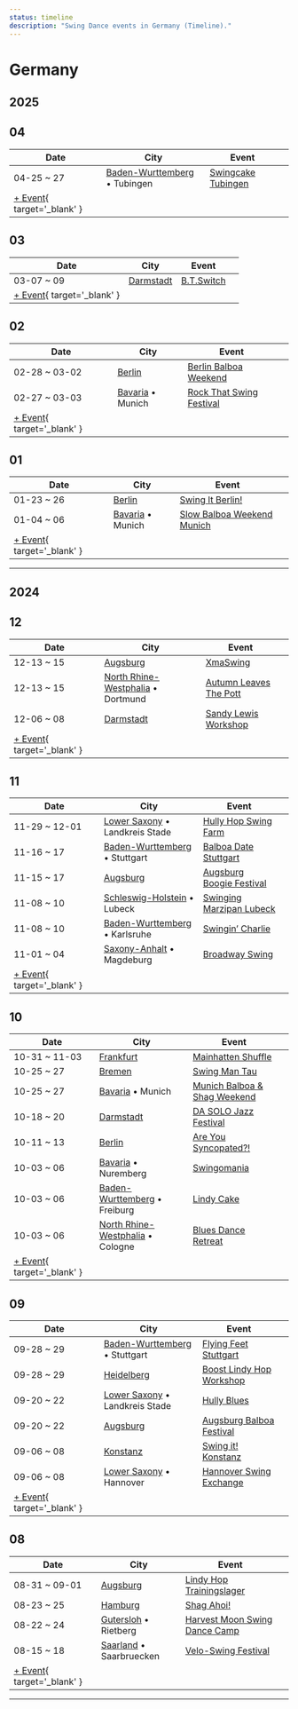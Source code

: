 ```yaml
---
status: timeline
description: "Swing Dance events in Germany (Timeline)."
---
```


# Germany

## 2025

## 04

| Date | City | Event | |
| --- | --- | --- | --- |
| 04-25 ~ 27 | [Baden-Wurttemberg](by_city.md#baden-wurttemberg) • Tubingen | [Swingcake Tubingen](swingcake-tubingen-2025.md) |  |
| [+ Event](https://github.com/swingdance/events/issues/new?assignees=&labels=add+event&projects=&template=02-add_entity.yml&title=%5B2025%2Fde%5D%20%3CName%3E&region=de&province=&city=&org_id=&date_starts=2025-04-&date_ends=2025-04-){ target='_blank' }

## 03

| Date | City | Event | |
| --- | --- | --- | --- |
| 03-07 ~ 09 | [Darmstadt](by_city.md#darmstadt) | [B.T.Switch](b-t-switch-2025.md) |  |
| [+ Event](https://github.com/swingdance/events/issues/new?assignees=&labels=add+event&projects=&template=02-add_entity.yml&title=%5B2025%2Fde%5D%20%3CName%3E&region=de&province=&city=&org_id=&date_starts=2025-03-&date_ends=2025-03-){ target='_blank' }

## 02

| Date | City | Event | |
| --- | --- | --- | --- |
| 02-28 ~ 03-02 | [Berlin](by_city.md#berlin) | [Berlin Balboa Weekend](berlin-balboa-weekend-2025.md) |  |
| 02-27 ~ 03-03 | [Bavaria](by_city.md#bavaria) • Munich | [Rock That Swing Festival](rock-that-swing-festival-2025.md) |  |
| [+ Event](https://github.com/swingdance/events/issues/new?assignees=&labels=add+event&projects=&template=02-add_entity.yml&title=%5B2025%2Fde%5D%20%3CName%3E&region=de&province=&city=&org_id=&date_starts=2025-02-&date_ends=2025-02-){ target='_blank' }

## 01

| Date | City | Event | |
| --- | --- | --- | --- |
| 01-23 ~ 26 | [Berlin](by_city.md#berlin) | [Swing It Berlin!](swing-it-berlin-2025.md) |  |
| 01-04 ~ 06 | [Bavaria](by_city.md#bavaria) • Munich | [Slow Balboa Weekend Munich](slow-balboa-weekend-munich-2025.md) |  |
| [+ Event](https://github.com/swingdance/events/issues/new?assignees=&labels=add+event&projects=&template=02-add_entity.yml&title=%5B2025%2Fde%5D%20%3CName%3E&region=de&province=&city=&org_id=&date_starts=2025-01-&date_ends=2025-01-){ target='_blank' }

---

## 2024

## 12

| Date | City | Event | |
| --- | --- | --- | --- |
| 12-13 ~ 15 | [Augsburg](by_city.md#augsburg) | [XmaSwing](xma-swing-2024.md) |  |
| 12-13 ~ 15 | [North Rhine-Westphalia](by_city.md#north-rhine-westphalia) • Dortmund | [Autumn Leaves The Pott](autumn-leaves-the-pott-2024.md) |  |
| 12-06 ~ 08 | [Darmstadt](by_city.md#darmstadt) | [Sandy Lewis Workshop](sandy-lewis-workshop-2024.md) |  |
| [+ Event](https://github.com/swingdance/events/issues/new?assignees=&labels=add+event&projects=&template=02-add_entity.yml&title=%5B2024%2Fde%5D%20%3CName%3E&region=de&province=&city=&org_id=&date_starts=2024-12-&date_ends=2024-12-){ target='_blank' }

## 11

| Date | City | Event | |
| --- | --- | --- | --- |
| 11-29 ~ 12-01 | [Lower Saxony](by_city.md#lower-saxony) • Landkreis Stade | [Hully Hop Swing Farm](hully-hop-swing-farm-2024.md) |  |
| 11-16 ~ 17 | [Baden-Wurttemberg](by_city.md#baden-wurttemberg) • Stuttgart | [Balboa Date Stuttgart](balboa-date-stuttgart-2024.md) |  |
| 11-15 ~ 17 | [Augsburg](by_city.md#augsburg) | [Augsburg Boogie Festival](augsburg-boogie-festival-2024.md) |  |
| 11-08 ~ 10 | [Schleswig-Holstein](by_city.md#schleswig-holstein) • Lubeck | [Swinging Marzipan Lubeck](swinging-marzipan-lubeck-2024.md) |  |
| 11-08 ~ 10 | [Baden-Wurttemberg](by_city.md#baden-wurttemberg) • Karlsruhe | [Swingin’ Charlie](swingin-charlie-2024.md) |  |
| 11-01 ~ 04 | [Saxony-Anhalt](by_city.md#saxony-anhalt) • Magdeburg | [Broadway Swing](broadway-swing-2024.md) |  |
| [+ Event](https://github.com/swingdance/events/issues/new?assignees=&labels=add+event&projects=&template=02-add_entity.yml&title=%5B2024%2Fde%5D%20%3CName%3E&region=de&province=&city=&org_id=&date_starts=2024-11-&date_ends=2024-11-){ target='_blank' }

## 10

| Date | City | Event | |
| --- | --- | --- | --- |
| 10-31 ~ 11-03 | [Frankfurt](by_city.md#frankfurt) | [Mainhatten Shuffle](mainhatten-shuffle-2024.md) |  |
| 10-25 ~ 27 | [Bremen](by_city.md#bremen) | [Swing Man Tau](swing-man-tau-2024.md) |  |
| 10-25 ~ 27 | [Bavaria](by_city.md#bavaria) • Munich | [Munich Balboa & Shag Weekend](munich-balboa-n-shag-weekend-2024.md) |  |
| 10-18 ~ 20 | [Darmstadt](by_city.md#darmstadt) | [DA SOLO Jazz Festival](da-solo-jazz-festival-2024.md) |  |
| 10-11 ~ 13 | [Berlin](by_city.md#berlin) | [Are You Syncopated?!](are-you-syncopated-2024.md) |  |
| 10-03 ~ 06 | [Bavaria](by_city.md#bavaria) • Nuremberg | [Swingomania](swingomania-2024.md) |  |
| 10-03 ~ 06 | [Baden-Wurttemberg](by_city.md#baden-wurttemberg) • Freiburg | [Lindy Cake](lindy-cake-2024.md) |  |
| 10-03 ~ 06 | [North Rhine-Westphalia](by_city.md#north-rhine-westphalia) • Cologne | [Blues Dance Retreat](blues-dance-retreat-2024.md) |  |
| [+ Event](https://github.com/swingdance/events/issues/new?assignees=&labels=add+event&projects=&template=02-add_entity.yml&title=%5B2024%2Fde%5D%20%3CName%3E&region=de&province=&city=&org_id=&date_starts=2024-10-&date_ends=2024-10-){ target='_blank' }

## 09

| Date | City | Event | |
| --- | --- | --- | --- |
| 09-28 ~ 29 | [Baden-Wurttemberg](by_city.md#baden-wurttemberg) • Stuttgart | [Flying Feet Stuttgart](flying-feet-stuttgart-2024.md) |  |
| 09-28 ~ 29 | [Heidelberg](by_city.md#heidelberg) | [Boost Lindy Hop Workshop](boost-lindy-hop-workshop-2024.md) |  |
| 09-20 ~ 22 | [Lower Saxony](by_city.md#lower-saxony) • Landkreis Stade | [Hully Blues](hully-blues-2024.md) |  |
| 09-20 ~ 22 | [Augsburg](by_city.md#augsburg) | [Augsburg Balboa Festival](augsburg-balboa-festival-2024.md) |  |
| 09-06 ~ 08 | [Konstanz](by_city.md#konstanz) | [Swing it! Konstanz](swing-it-konstanz-2024.md) |  |
| 09-06 ~ 08 | [Lower Saxony](by_city.md#lower-saxony) • Hannover | [Hannover Swing Exchange](hannover-swing-exchange-2024.md) |  |
| [+ Event](https://github.com/swingdance/events/issues/new?assignees=&labels=add+event&projects=&template=02-add_entity.yml&title=%5B2024%2Fde%5D%20%3CName%3E&region=de&province=&city=&org_id=&date_starts=2024-09-&date_ends=2024-09-){ target='_blank' }

## 08

| Date | City | Event | |
| --- | --- | --- | --- |
| 08-31 ~ 09-01 | [Augsburg](by_city.md#augsburg) | [Lindy Hop Trainingslager](lindy-hop-trainingslager-2024.md) |  |
| 08-23 ~ 25 | [Hamburg](by_city.md#hamburg) | [Shag Ahoi!](shag-ahoi-2024.md) |  |
| 08-22 ~ 24 | [Gutersloh](by_city.md#gutersloh) • Rietberg | [Harvest Moon Swing Dance Camp](harvest-moon-swing-dance-camp-2024.md) |  |
| 08-15 ~ 18 | [Saarland](by_city.md#saarland) • Saarbruecken | [Velo-Swing Festival](velo-swing-festival-2024.md) |  |
| [+ Event](https://github.com/swingdance/events/issues/new?assignees=&labels=add+event&projects=&template=02-add_entity.yml&title=%5B2024%2Fde%5D%20%3CName%3E&region=de&province=&city=&org_id=&date_starts=2024-08-&date_ends=2024-08-){ target='_blank' }

---

